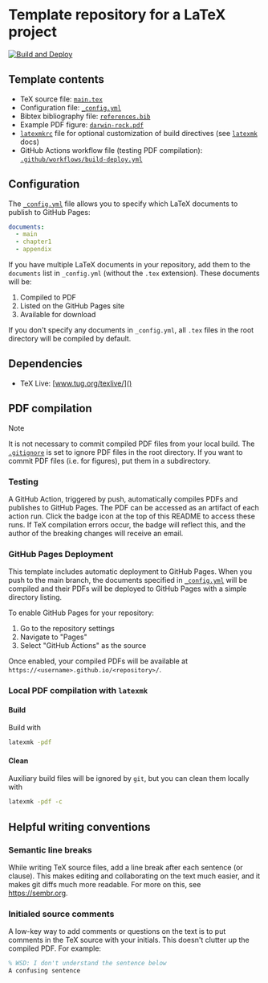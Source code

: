 # Template repository for a LaTeX project

<!---see here for how the relative links work: https://stackoverflow.com/questions/60193771/a-badge-in-github-template-repository-that-will-refer-to-clones-build-status-n--->
[![Build and Deploy](../../actions/workflows/build-deploy.yml/badge.svg)](../../actions/workflows/build-deploy.yml)


## Template contents
- TeX source file: [`main.tex`](main.tex)
- Configuration file: [`_config.yml`](_config.yml)
- Bibtex bibliography file: [`references.bib`](references.bib)
- Example PDF figure: [`darwin-rock.pdf`](figures/darwin-rock.pdf)
- [`latexmkrc`](latexmkrc) file for optional customization of build directives (see [`latexmk`](https://mg.readthedocs.io/latexmk.html) docs)
- GitHub Actions workflow file (testing PDF compilation): [`.github/workflows/build-deploy.yml`](.github/workflows/build-deploy.yml)

## Configuration

The [`_config.yml`](_config.yml) file allows you to specify which LaTeX documents to publish to GitHub Pages:

```yaml
documents:
  - main
  - chapter1
  - appendix
```

If you have multiple LaTeX documents in your repository, add them to the `documents` list in `_config.yml` (without the `.tex` extension). These documents will be:

1. Compiled to PDF
2. Listed on the GitHub Pages site
3. Available for download

If you don't specify any documents in `_config.yml`, all `.tex` files in the root directory will be compiled by default.

## Dependencies

 - TeX Live: [www.tug.org/texlive/]()

## PDF compilation

> [!NOTE]
> It is not necessary to commit compiled PDF files from your local build.
> The [`.gitignore`](.gitignore) is set to ignore PDF files in the root directory.
> If you want to commit PDF files (i.e. for figures), put them in a subdirectory.

### Testing

A GitHub Action, triggered by push, automatically compiles PDFs and publishes to GitHub Pages.
The PDF can be accessed as an artifact of each action run.
Click the badge icon at the top of this README to access these runs.
If TeX compilation errors occur, the badge will reflect this, and the author of the breaking changes will receive an email.

### GitHub Pages Deployment

This template includes automatic deployment to GitHub Pages. When you push to the main branch, the documents specified in [`_config.yml`](_config.yml) will be compiled and their PDFs will be deployed to GitHub Pages with a simple directory listing.

To enable GitHub Pages for your repository:

1. Go to the repository settings
2. Navigate to "Pages"
3. Select "GitHub Actions" as the source

Once enabled, your compiled PDFs will be available at `https://<username>.github.io/<repository>/`.

### Local PDF compilation with `latexmk`

#### Build

Build with
```bash
latexmk -pdf
```

#### Clean

Auxiliary build files will be ignored by `git`, but you can clean them locally with
```bash
latexmk -pdf -c
```

## Helpful writing conventions

### Semantic line breaks

While writing TeX source files, add a line break after each sentence (or clause).
This makes editing and collaborating on the text much easier, and it makes git diffs much more readable.
For more on this, see https://sembr.org.

### Initialed source comments

A low-key way to add comments or questions on the text is to put comments in the TeX source with your initials. This doesn't clutter up the compiled PDF. For example:
```tex
% WSD: I don't understand the sentence below
A confusing sentence
```
